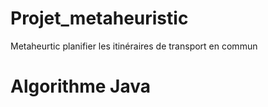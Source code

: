 # Projet_metaheuristic
Metaheurtic
planifier les itinéraires de transport en commun

# Algorithme Java
